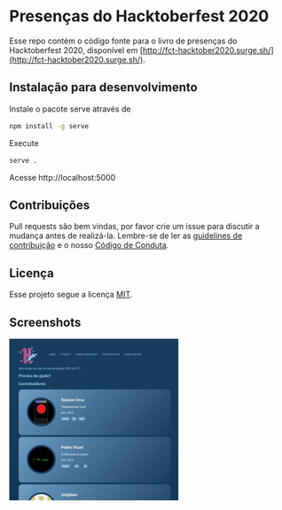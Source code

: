 # Presenças do Hacktoberfest 2020

Esse repo contém o código fonte para o livro de presenças do Hacktoberfest 2020, disponível em [http://fct-hacktober2020.surge.sh/](http://fct-hacktober2020.surge.sh/).

## Instalação para desenvolvimento

Instale o pacote serve através de

```bash
npm install -g serve
```

Execute

```bash
serve .
```

Acesse http://localhost:5000

## Contribuições

Pull requests são bem vindas, por favor crie um issue para discutir a mudança antes de realizá-la. Lembre-se de ler as [guidelines de contribuição](CONTRIBUTING.md) e o nosso [Código de Conduta](CODE_OF_CONDUCT.md).

## Licença

Esse projeto segue a licença [MIT](https://choosealicense.com/licenses/mit/).

## Screenshots

![Homepage](.screenshots/home.png)
